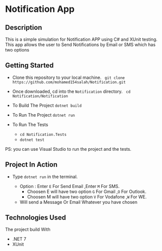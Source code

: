 # Notification App

## Description
This is a simple simulation for Notification APP using C# and XUnit testing. This app allows the user to Send Notifications by Email or SMS which has two options  

## Getting Started
- Clone this repository to your local machine.
``` git clone https://github.com/mohamed154salah/Notification.git```

- Once downloaded, cd into the ```Notification``` directory.
``` cd Notification/Notification```

- To Build The Project ``` dotnet build ```
- To Run The Project ``` dotnet run ```

- To Run The Tests
	- ``` cd Notification.Tests ```
	- ``` dotnet test ```

PS: you can use Visual Studio to run the project and the tests.

## Project In Action
- Type ``` dotnet run ``` in the terminal. 

	- Option : Enter ```E``` For Send Email ,Enter ```M``` For SMS.
		- Choosen E will have two option ```G``` For Gmail ,```O``` For Outlook.
		- Choosen M will have two option ```V``` For Vodafone ,```W``` For WE.
	- Will send a Message Or Email Whatever you have chosen
	
		



## Technologies Used
The project build  With
- .NET 7
- XUnit
